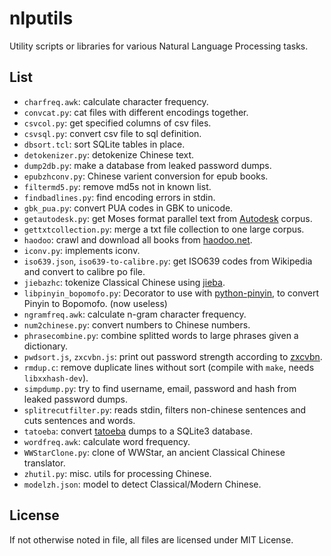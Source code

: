 # nlputils
Utility scripts or libraries for various Natural Language Processing tasks.

## List

* `charfreq.awk`: calculate character frequency.
* `convcat.py`: cat files with different encodings together.
* `csvcol.py`: get specified columns of csv files.
* `csvsql.py`: convert csv file to sql definition.
* `dbsort.tcl`: sort SQLite tables in place.
* `detokenizer.py`: detokenize Chinese text.
* `dump2db.py`: make a database from leaked password dumps.
* `epubzhconv.py`: Chinese varient conversion for epub books.
* `filtermd5.py`: remove md5s not in known list.
* `findbadlines.py`: find encoding errors in stdin.
* `gbk_pua.py`: convert PUA codes in GBK to unicode.
* `getautodesk.py`: get Moses format parallel text from [Autodesk](https://autodesk.box.com/Autodesk-PostEditing) corpus.
* `gettxtcollection.py`: merge a txt file collection to one large corpus.
* `haodoo`: crawl and download all books from [haodoo.net](http://haodoo.net).
* `iconv.py`: implements iconv.
* `iso639.json`, `iso639-to-calibre.py`: get ISO639 codes from Wikipedia and convert to calibre po file.
* `jiebazhc`: tokenize Classical Chinese using [jieba](https://github.com/fxsjy/jieba).
* `libpinyin_bopomofo.py`: Decorator to use with [python-pinyin](https://github.com/mozillazg/python-pinyin), to convert Pinyin to Bopomofo. (now useless)
* `ngramfreq.awk`: calculate n-gram character frequency.
* `num2chinese.py`: convert numbers to Chinese numbers.
* `phrasecombine.py`: combine splitted words to large phrases given a dictionary.
* `pwdsort.js`, `zxcvbn.js`: print out password strength according to [zxcvbn](https://github.com/dropbox/zxcvbn).
* `rmdup.c`: remove duplicate lines without sort (compile with `make`, needs `libxxhash-dev`).
* `simpdump.py`: try to find username, email, password and hash from leaked password dumps.
* `splitrecutfilter.py`: reads stdin, filters non-chinese sentences and cuts sentences and words.
* `tatoeba`: convert [tatoeba](https://tatoeba.org/) dumps to a SQLite3 database.
* `wordfreq.awk`: calculate word frequency.
* `WWStarClone.py`: clone of WWStar, an ancient Classical Chinese translator.
* `zhutil.py`: misc. utils for processing Chinese.
* `modelzh.json`: model to detect Classical/Modern Chinese.


## License
If not otherwise noted in file, all files are licensed under MIT License.
